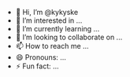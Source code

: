 - 👋 Hi, I’m @kykyske
- 👀 I’m interested in ...
- 🌱 I’m currently learning ...
- 💞️ I’m looking to collaborate on ...
- 📫 How to reach me ...
- 😄 Pronouns: ...
- ⚡ Fun fact: ...

<!---
kykyske/kykyske is a ✨ special ✨ repository because its `README.md` (this file) appears on your GitHub profile.
You can click the Preview link to take a look at your changes.
--->
